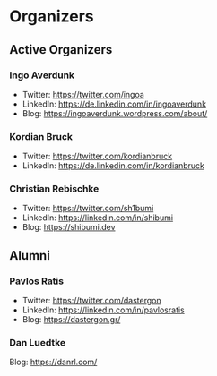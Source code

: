 # Organizers

## Active Organizers

### Ingo Averdunk

* Twitter: https://twitter.com/ingoa
* LinkedIn: https://de.linkedin.com/in/ingoaverdunk
* Blog: https://ingoaverdunk.wordpress.com/about/

### Kordian Bruck

* Twitter: https://twitter.com/kordianbruck
* LinkedIn: https://de.linkedin.com/in/kordianbruck

### Christian Rebischke

* Twitter: https://twitter.com/sh1bumi
* LinkedIn: https://linkedin.com/in/shibumi
* Blog: https://shibumi.dev

## Alumni

### Pavlos Ratis

* Twitter: https://twitter.com/dastergon
* LinkedIn: https://linkedin.com/in/pavlosratis
* Blog: https://dastergon.gr/

### Dan Luedtke

Blog: https://danrl.com/

